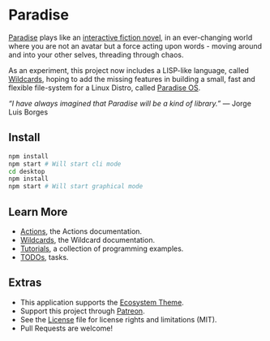 # Paradise

[Paradise](http://wiki.xxiivv.com/paradise) plays like an [interactive fiction novel](https://www.youtube.com/watch?v=9gmMVjHJ6cU), in an ever-changing world where you are not an avatar but a force acting upon words - moving around and into your other selves, threading through chaos.

As an experiment, this project now includes a LISP-like language, called [Wildcards](WILDCARDS.md), hoping to add the missing features in building a small, fast and flexible file-system for a Linux Distro, called [Paradise OS](https://github.com/neauoire/ParadiseOS).

_“I have always imagined that Paradise will be a kind of library.”_ — Jorge Luis Borges

## Install

```sh
npm install
npm start # Will start cli mode
cd desktop
npm install
npm start # Will start graphical mode
```

## Learn More

- [Actions](ACTIONS.md), the Actions documentation.
- [Wildcards](WILDCARDS.md), the Wildcard documentation.
- [Tutorials](TUTORIALS.md), a collection of programming examples.
- [TODOs](TODO.md), tasks.

## Extras

- This application supports the [Ecosystem Theme](https://github.com/hundredrabbits/Themes).
- Support this project through [Patreon](https://patreon.com/100).
- See the [License](LICENSE.md) file for license rights and limitations (MIT).
- Pull Requests are welcome!
